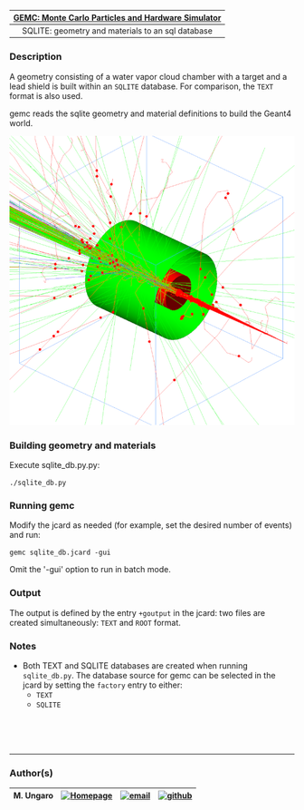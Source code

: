

| [GEMC: Monte Carlo Particles and Hardware Simulator](https://gemc.github.io/home/) |
|:----------------------------------------------------------------------------------:|
|                 SQLITE: geometry and materials to an sql database                  |



### Description

A geometry consisting of a water vapor cloud chamber with a target and a lead shield is built 
within an `SQLITE` database. For comparison, the `TEXT` format is also used.

gemc reads the sqlite geometry and material definitions to build the Geant4 world.


![cloud chamber](./cloud-chamber.png)

### Building geometry and materials
  
Execute sqlite_db.py.py:

  ```
  ./sqlite_db.py
  ```

### Running gemc

Modify the jcard as needed (for example, set the desired number of events) and run:

```
gemc sqlite_db.jcard -gui
```

Omit the '-gui' option to run in batch mode.


### Output

The output is defined by the entry `+goutput` in the jcard: two files are created simultaneously: 
`TEXT` and `ROOT` format.

### Notes

- Both TEXT and SQLITE databases are created when running `sqlite_db.py`. 
  The database source for gemc can be selected in the jcard by setting the `factory` entry to either:
  - `TEXT`
  - `SQLITE`


<br/><br/><br/>

---

### Author(s)

| M. Ungaro |   [![Homepage](https://cdn3.iconfinder.com/data/icons/feather-5/24/home-64.png)](https://maureeungaro.github.io/home/)   |        [![email](https://cdn4.iconfinder.com/data/icons/aiga-symbol-signs/439/aiga_mail-64.png)](mailto:ungaro@jlab.org)         | [![github](https://cdn4.iconfinder.com/data/icons/ionicons/512/icon-social-github-64.png)](https://github.com/maureeungaro)  |
|:---------:|:------------------------------------------------------------------------------------------------------------------------:|:--------------------------------------------------------------------------------------------------------------------------------:|:----------------------------------------------------------------------------------------------------------------------------:|

